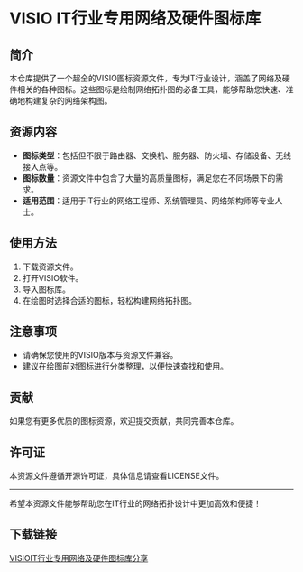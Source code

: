# VISIO IT行业专用网络及硬件图标库

## 简介
本仓库提供了一个超全的VISIO图标资源文件，专为IT行业设计，涵盖了网络及硬件相关的各种图标。这些图标是绘制网络拓扑图的必备工具，能够帮助您快速、准确地构建复杂的网络架构图。

## 资源内容
- **图标类型**：包括但不限于路由器、交换机、服务器、防火墙、存储设备、无线接入点等。
- **图标数量**：资源文件中包含了大量的高质量图标，满足您在不同场景下的需求。
- **适用范围**：适用于IT行业的网络工程师、系统管理员、网络架构师等专业人士。

## 使用方法
1. 下载资源文件。
2. 打开VISIO软件。
3. 导入图标库。
4. 在绘图时选择合适的图标，轻松构建网络拓扑图。

## 注意事项
- 请确保您使用的VISIO版本与资源文件兼容。
- 建议在绘图前对图标进行分类整理，以便快速查找和使用。

## 贡献
如果您有更多优质的图标资源，欢迎提交贡献，共同完善本仓库。

## 许可证
本资源文件遵循开源许可证，具体信息请查看LICENSE文件。

---

希望本资源文件能够帮助您在IT行业的网络拓扑设计中更加高效和便捷！

## 下载链接

[VISIOIT行业专用网络及硬件图标库分享](https://pan.quark.cn/s/450efd48b9f5)